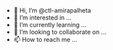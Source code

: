 - 👋 Hi, I’m @ctl-amirapalheta
- 👀 I’m interested in ...
- 🌱 I’m currently learning ...
- 💞️ I’m looking to collaborate on ...
- 📫 How to reach me ...

<!---
ctl-amirapalheta/ctl-amirapalheta is a ✨ special ✨ repository because its `README.md` (this file) appears on your GitHub profile.
You can click the Preview link to take a look at your changes.
--->

